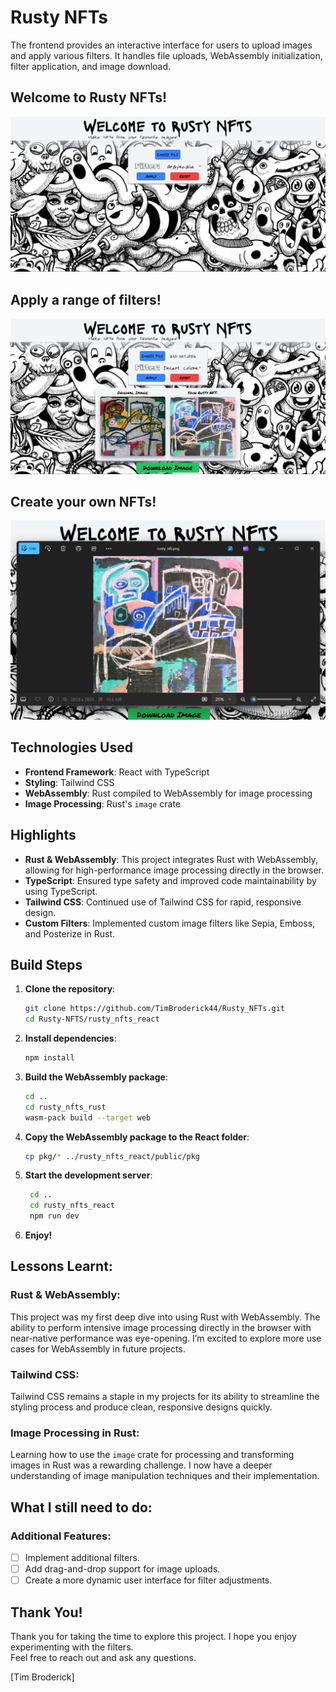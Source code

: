 # Rusty NFTs

The frontend provides an interactive interface for users to upload images and apply various filters. It handles file uploads, WebAssembly initialization, filter application, and image download.

## Welcome to Rusty NFTs!
![Welcome to Rusty Filters](./rusty_nfts_react/src/assets/screenshots/welcome.png)

## Apply a range of filters!
![Apply Filter](./rusty_nfts_react/src/assets/screenshots/filter.png)

## Create your own NFTs!
![Download Image](./rusty_nfts_react/src/assets/screenshots/nft.png)

## Technologies Used

- **Frontend Framework**: React with TypeScript
- **Styling**: Tailwind CSS
- **WebAssembly**: Rust compiled to WebAssembly for image processing
- **Image Processing**: Rust's `image` crate

## Highlights

- **Rust & WebAssembly**: This project integrates Rust with WebAssembly, allowing for high-performance image processing directly in the browser.
- **TypeScript**: Ensured type safety and improved code maintainability by using TypeScript.
- **Tailwind CSS**: Continued use of Tailwind CSS for rapid, responsive design.
- **Custom Filters**: Implemented custom image filters like Sepia, Emboss, and Posterize in Rust.

## Build Steps

1. **Clone the repository**:
   ```bash
   git clone https://github.com/TimBroderick44/Rusty_NFTs.git
   cd Rusty-NFTS/rusty_nfts_react
   ```
2. **Install dependencies**:
   ```bash
   npm install
   ```
3. **Build the WebAssembly package**:
   ```bash
   cd ..
   cd rusty_nfts_rust
   wasm-pack build --target web
   ```
4. **Copy the WebAssembly package to the React folder**:
   ```bash
   cp pkg/* ../rusty_nfts_react/public/pkg
   ```
5. **Start the development server**:
   ```bash
    cd ..
    cd rusty_nfts_react
    npm run dev
    ```
6. **Enjoy!**

## Lessons Learnt:

### Rust & WebAssembly:
This project was my first deep dive into using Rust with WebAssembly. The ability to perform intensive image processing directly in the browser with near-native performance was eye-opening. I’m excited to explore more use cases for WebAssembly in future projects.

### Tailwind CSS:
Tailwind CSS remains a staple in my projects for its ability to streamline the styling process and produce clean, responsive designs quickly.

### Image Processing in Rust:
Learning how to use the `image` crate for processing and transforming images in Rust was a rewarding challenge. I now have a deeper understanding of image manipulation techniques and their implementation.

## What I still need to do:

### Additional Features:
- [ ] Implement additional filters.
- [ ] Add drag-and-drop support for image uploads.
- [ ] Create a more dynamic user interface for filter adjustments.

## Thank You!

Thank you for taking the time to explore this project. I hope you enjoy experimenting with the filters.  
Feel free to reach out and ask any questions.

[Tim Broderick]